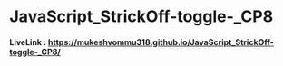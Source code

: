 # JavaScript_StrickOff-toggle-_CP8

#### LiveLink : https://mukeshvommu318.github.io/JavaScript_StrickOff-toggle-_CP8/
